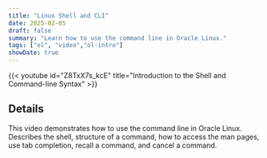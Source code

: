 ```yaml
---
title: "Linux Shell and CLI"
date: 2025-02-05
draft: false
summary: "Learn how to use the command line in Oracle Linux."
tags: ["ol", "video","ol-intro"]
showDate: true
---
```


{{< youtube id="Z8TxX7s_kcE" title="Introduction to the Shell and Command-line Syntax" >}}

## Details

This video demonstrates how to use the command line in Oracle Linux. Describes the shell, structure of a command, how to access the man pages, use tab completion, recall a command, and cancel a command.

